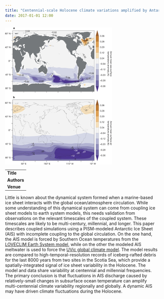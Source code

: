 ```yaml
---
title: "Centennial-scale Holocene climate variations amplified by Antarctic Ice Sheet discharge"
date: 2017-01-01 12:00
---
```


![](/img/applications/bakkeretal2017.png)


||
|-
| **Title** | [Centennial-scale Holocene climate variations amplified by Antarctic Ice Sheet discharge](http://www.nature.com/nature/journal/v541/n7635/full/nature20582.html) |
| **Authors** | [P. Bakker](https://www.marum.de/en/Pepijn_Bakker.html) and others |
| **Venue** | [Nature](http://www.nature.com/nature/index.html)  |

Little is known about the dynamical system formed when a marine-based ice sheet interacts with the global ocean/atmosphere circulation. While some understanding of this dynamical system can come from coupling ice sheet models to earth system models, this needs validation from observations on the relevant timescales of the coupled system. These timescales are likely to be multi-century, millennial, and longer.
This paper describes coupled simulations using a PISM-modeled Antarctic Ice Sheet (AIS) with incomplete coupling to the global circulation. On the one hand, the AIS model is forced by Southern Ocean temperatures from the [LOVECLIM Earth System model](http://www.geosci-model-dev.net/3/603/2010/gmd-3-603-2010.html), while on the other the modeled AIS meltwater is used to force the [UVic global climate model](http://climate.uvic.ca/model/). The model results are compared to high-temporal-resolution records of iceberg-rafted debris for the last 8000 years from two sites in the Scotia Sea, which provide a spatially-integrated signal of ice sheet variability in the Holocene. The model and data share variability at centennial and millennial frequencies. The primary conclusion is that fluctuations in AIS discharge caused by relatively-small changes in subsurface ocean temperature can amplify multi-centennial climate variability regionally and globally. A dynamic AIS may have driven climate fluctuations during the Holocene.

